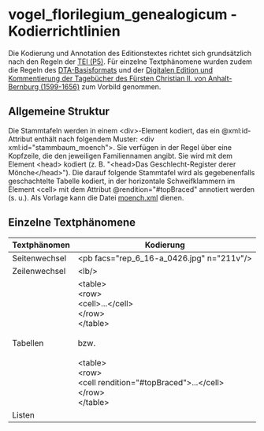 # vogel_florilegium_genealogicum - Kodierrichtlinien

Die Kodierung und Annotation des Editionstextes richtet sich grundsätzlich nach den Regeln der [TEI (P5)](https://tei-c.org/release/doc/tei-p5-doc/en/html/index.html). Für einzelne Textphänomene wurden zudem die Regeln des [DTA-Basisformats](https://www.deutschestextarchiv.de/doku/basisformat/) und der [Digitalen Edition und Kommentierung der Tagebücher des Fürsten Christian II. von Anhalt-Bernburg (1599-1656)](http://diglib.hab.de/edoc/ed000228/start.htm) zum Vorbild genommen.

## Allgemeine Struktur

Die Stammtafeln werden in einem &lt;div>-Element kodiert, das ein @xml:id-Attribut enthält nach folgendem Muster: &lt;div xml:id="stammbaum_moench">. Sie verfügen in der Regel über eine Kopfzeile, die den jeweiligen Familiennamen angibt. Sie wird mit dem Element &lt;head> kodiert (z. B. "&lt;head>Das Geschlecht-Register derer Mönche&lt;/head>"). Die darauf folgende Stammtafel wird als gegebenenfalls geschachtelte Tabelle kodiert, in der horizontale Schweifklammern im Element &lt;cell> mit dem Attribut @rendition="#topBraced" annotiert werden (s. u.). Als Vorlage kann die Datei [moench.xml](https://github.com/mgoermar/vogel_florilegium_genealogicum/blob/main/stammtafeln/moench.xml) dienen.

## Einzelne Textphänomene

Textphänomen | Kodierung
-------- | --------
Seitenwechsel | &lt;pb facs="rep_6_16-a_0426.jpg" n="211v"/>
Zeilenwechsel | &lt;lb/>
Tabellen | &lt;table><br>&#9;&lt;row><br>&#9;&#9;&lt;cell>...&lt;/cell><br>&#9;&lt;/row><br>&lt;/table><br><br>bzw.<br><br>&lt;table><br>&#9;&lt;row><br>&#9;&#9;&lt;cell rendition="#topBraced">...&lt;/cell><br>&#9;&lt;/row><br>&lt;/table>
Listen |
